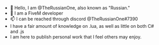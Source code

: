 - 👋 Hello, I am @TheRussianOne, also known as "Russian."
- 👀 I am a FiveM developer
- 📫 I can be reached through discord @TheRussianOne#7390
- I have a fair amount of knowledge on .lua, as well as little on both C# and .js
- I am here to publish personal work that I feel others may enjoy.
